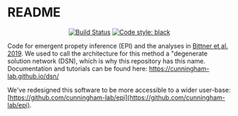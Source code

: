 # README #

<p align="center">
<a href="https://travis-ci.org/cunningham-lab/dsn"><img alt="Build Status" src="https://travis-ci.org/cunningham-lab/dsn.svg?branch=master"></a>
<a href="https://github.com/ambv/black"><img alt="Code style: black" src="https://img.shields.io/badge/code%20style-black-000000.svg"></a>
</p>

Code for emergent propety inference (EPI) and the analyses in [Bittner et al. 2019](https://www.biorxiv.org/content/10.1101/837567v2.abstract).  We used to call the architecture for this method a "degenerate solution network (DSN), which is why this repository has this name.  Documentation and tutorials can be found here:
https://cunningham-lab.github.io/dsn/

We've redesigned this software to be more accessible to a wider user-base:
[https://github.com/cunningham-lab/epi](https://github.com/cunningham-lab/epi).

